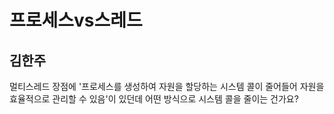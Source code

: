 # 프로세스vs스레드

## 김한주

멀티스레드 장점에 '프로세스를 생성하여 자원을 할당하는 시스템 콜이 줄어들어 자원을 효율적으로 관리할 수 있음'이 있던데 어떤 방식으로 시스템 콜을 줄이는 건가요?

